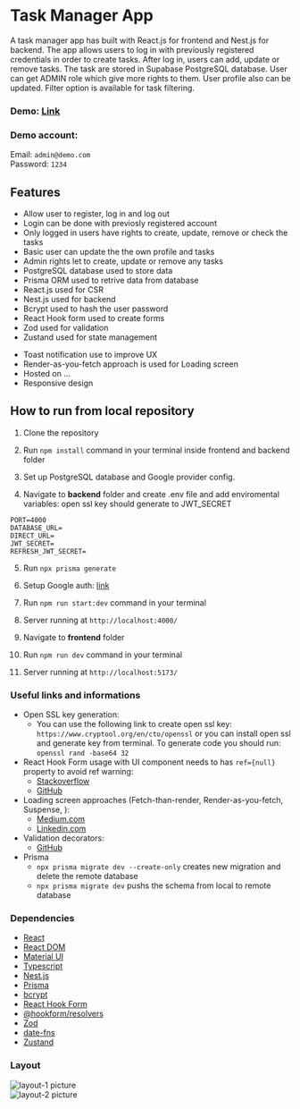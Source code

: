# **Task Manager App**

A task manager app has built with React.js for frontend and Nest.js for backend. The app allows users to log in with previously registered credentials in order to create tasks. After log in, users can add, update or remove tasks. The task are stored in Supabase PostgreSQL database. User can get ADMIN role which give more rights to them. User profile also can be updated. Filter option is available for task filtering.

### Demo: [Link]()

### Demo account:

Email: `admin@demo.com`<br>
Password: `1234`

## Features

- Allow user to register, log in and log out
- Login can be done with previosly registered account
- Only logged in users have rights to create, update, remove or check the tasks
- Basic user can update the the own profile and tasks
- Admin rights let to create, update or remove any tasks
- PostgreSQL database used to store data
- Prisma ORM used to retrive data from database
- React.js used for CSR
- Nest.js used for backend
- Bcrypt used to hash the user password
- React Hook form used to create forms
- Zod used for validation
- Zustand used for state management
<!---- Shadcn UI component library use to built beautiful design --->
- Toast notification use to improve UX
- Render-as-you-fetch approach is used for Loading screen
- Hosted on ...
- Responsive design

## How to run from local repository

1. Clone the repository
2. Run `npm install` command in your terminal inside frontend and backend folder
3. Set up PostgreSQL database and Google provider config.

4. Navigate to **backend** folder and create .env file and add enviromental variables:
   open ssl key should generate to JWT_SECRET<br>

```
PORT=4000
DATABASE_URL=
DIRECT_URL=
JWT_SECRET=
REFRESH_JWT_SECRET=
```

5. Run `npx prisma generate`
6. Setup Google auth: [link](https://console.developers.google.com/apis/credentials)
7. Run `npm run start:dev` command in your terminal
8. Server running at `http://localhost:4000/`

9. Navigate to **frontend** folder
10. Run `npm run dev` command in your terminal
11. Server running at `http://localhost:5173/`

### Useful links and informations

- Open SSL key generation:
  - You can use the following link to create open ssl key: `https://www.cryptool.org/en/cto/openssl` or you can install open ssl and generate key from terminal. To generate code you should run: `openssl rand -base64 32`
- React Hook Form usage with UI component needs to has `ref={null}` property to avoid ref warning:
  - [Stackoverflow](https://stackoverflow.com/questions/67877887/react-hook-form-v7-function-components-cannot-be-given-refs-attempts-to-access)
  - [GitHub](https://github.com/react-hook-form/react-hook-form/issues/3411)
- Loading screen approaches (Fetch-than-render, Render-as-you-fetch, Suspense, ):
  - [Medium.com](https://medium.com/jspoint/introduction-to-react-v18-suspense-and-render-as-you-fetch-approach-1b259551a4c0)
  - [Linkedin.com](https://www.linkedin.com/pulse/fetch-then-render-render-as-you-fetch-fetch-on-render-amit-pal/)
- Validation decorators:
  - [GitHub](https://github.com/typestack/class-validator#validation-decorators)
- Prisma
  - `npx prisma migrate dev --create-only` creates new migration and delete the remote database
  - `npx prisma migrate dev` pushs the schema from local to remote database

### Dependencies

- [React](https://react.dev/)
- [React DOM](https://www.npmjs.com/package/react-dom)
- [Material UI](https://mui.com/)
- [Typescript](https://www.typescriptlang.org/)
- [Nest.js](https://nestjs.com/)
- [Prisma](https://www.prisma.io/)
- [bcrypt](https://www.npmjs.com/package/bcrypt)
- [React Hook Form](https://react-hook-form.com/)
- [@hookform/resolvers](https://www.npmjs.com/package/@hookform/resolvers)
- [Zod](https://zod.dev/)
- [date-fns](https://date-fns.org/)
- [Zustand](https://docs.pmnd.rs/zustand/getting-started/introduction)

### Layout

![layout-1 picture](https://github.com/ev0clu/task-manager/blob/main/layout-1.png?raw=true)<br>
![layout-2 picture](https://github.com/ev0clu/task-manager/blob/main/layout-2.png?raw=true)<br>

```

```
